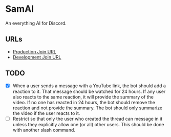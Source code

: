 # SamAI

An everything AI for Discord.

## URLs

* [Production Join URL](https://discord.com/oauth2/authorize?client_id=1167261104846680195&scope=bot&permissions=395137108992)
* [Development Join URL](https://discord.com/oauth2/authorize?client_id=1167330015193608202&scope=bot&permissions=395137108992)

## TODO

* [x] When a user sends a message with a YouTube link, the bot should add a reaction to it. That message should be watched for 24 hours. If any user also reacts to the same reaction, it will provide the summary of the video. If no one has reacted in 24 hours, the bot should remove the reaction and not provide the summary. The bot should only summarize the video if the user reacts to it.
* [ ] Restrict so that only the user who created the thread can message in it unless they explicitly allow one (or all) other users. This should be done with another slash command.
